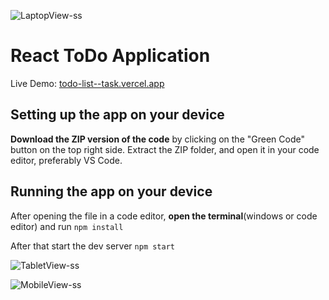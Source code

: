 ![LaptopView-ss](https://github.com/Shruti-Gupta-30/Todo-List-App/assets/95923536/0b6d6c3b-4881-4ed4-89ba-44298a8a3f57)


# React ToDo Application

Live Demo: [todo-list--task.vercel.app](todo-list--task.vercel.app)

## Setting up the app on your device

**Download the ZIP version of the code** by clicking on the "Green Code" button on the top right side. 
Extract the ZIP folder, and open it in your code editor, preferably VS Code.

## Running the app on your device

After opening the file in a code editor, **open the terminal**(windows or code editor) and run `npm install`

After that start the dev server `npm start`


![TabletView-ss](https://github.com/Shruti-Gupta-30/Todo-List-App/assets/95923536/5ad68abb-f7ed-4cdc-98d4-01528f767098)


![MobileView-ss](https://github.com/Shruti-Gupta-30/Todo-List-App/assets/95923536/dccc439d-1dfc-4c56-938a-8f083d1cdbf3)


